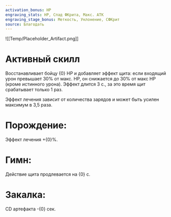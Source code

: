 ```yaml
---
activation_bonus: HP
engraving_stats: HP, Спад ФКрита, Макс. АТК
engraving_stage_bonus: Меткость, Уклонение, СФКрит
source: Благодать
---
```

![[Temp/Placeholder_Artifact.png]]
# Активный скилл
Восстанавливает бойцу {0} HP и добавляет эффект щита: если входящий урон превышает 30% от макс. HP, он снижается до 30% от макс HP (кроме истинного урона). Эффект длится 3 с., за это время щит срабатывает только 1 раз.

Эффект лечения зависит от количества зарядов и может быть усилен максимум в 3,5 раза.

# Порождение: 
Эффект лечения +{0}%.
# Гимн: 
Действие щита продлевается на {0} с.
# Закалка: 
CD артефакта -{0} сек.

